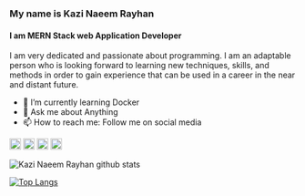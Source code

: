 ### My name is Kazi Naeem Rayhan
#### I am MERN Stack web Application Developer 

I am very dedicated and passionate about programming. I am an adaptable person who is looking forward to learning new techniques, skills, and methods in order to gain experience that can be used in a career in the near and distant future.

<!-- - 🔭 I’m currently working on ... -->
<!-- - 👯 I’m looking to collaborate on ... -->
<!-- - 🤔 I’m looking for help with ... -->
- 🌱 I’m currently learning Docker
- 💬 Ask me about Anything 
- 📫 How to reach me: Follow me on social media 



 [<img src='https://cdn.jsdelivr.net/npm/simple-icons@3.0.1/icons/linkedin.svg' alt='linkedin' height='20' color='white'>](https://www.linkedin.com/in/kazinaeemrayhan/) [<img src='https://cdn.jsdelivr.net/npm/simple-icons@3.0.1/icons/facebook.svg' alt='facebook' height='20'>](https://www.facebook.com/kazinieem.nieem/) [<img src='https://cdn.jsdelivr.net/npm/simple-icons@3.0.1/icons/instagram.svg' alt='instagram' height='20'>](https://github.com/knrbokhari/) [<img src='https://cdn.jsdelivr.net/npm/simple-icons@3.0.1/icons/twitter.svg' alt='twitter' height='20'>](https://github.com/knrbokhari/)

![Kazi Naeem Rayhan github stats](https://github-readme-stats.vercel.app/api?username=knrbokhari&show_icons=true&theme=radical)

[![Top Langs](https://github-readme-stats.vercel.app/api/top-langs/?username=knrbokhari&layout=compact)](https://github.com/knrbokhari/github-readme-stats)


